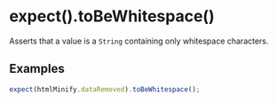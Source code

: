 # expect().toBeWhitespace()

Asserts that a value is a `String` containing only whitespace characters.

## Examples

```js
expect(htmlMinify.dataRemoved).toBeWhitespace();
```

